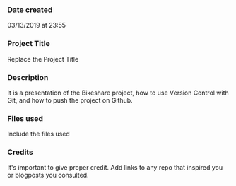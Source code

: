 ### Date created
03/13/2019 at 23:55

### Project Title
Replace the Project Title

### Description
It is a presentation of the Bikeshare project, how to use Version Control with Git, and how to push the project on Github.

### Files used
Include the files used

### Credits
It's important to give proper credit. Add links to any repo that inspired you or blogposts you consulted.
